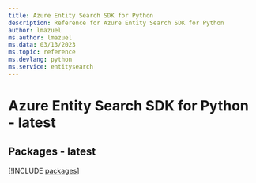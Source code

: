```yaml
---
title: Azure Entity Search SDK for Python
description: Reference for Azure Entity Search SDK for Python
author: lmazuel
ms.author: lmazuel
ms.data: 03/13/2023
ms.topic: reference
ms.devlang: python
ms.service: entitysearch
---
```

# Azure Entity Search SDK for Python - latest
## Packages - latest
[!INCLUDE [packages](entity-search-index.md)]